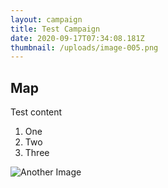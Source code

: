 ```yaml
---
layout: campaign
title: Test Campaign
date: 2020-09-17T07:34:08.181Z
thumbnail: /uploads/image-005.png
---
```

## Map

Test content 

1. One
2. Two
3. Three



![](/uploads/image-055.png "Another Image")